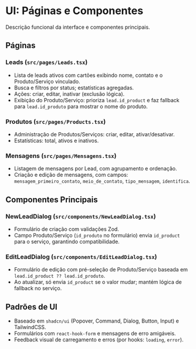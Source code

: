 # UI: Páginas e Componentes

Descrição funcional da interface e componentes principais.

## Páginas

### Leads (`src/pages/Leads.tsx`)

- Lista de leads ativos com cartões exibindo nome, contato e o Produto/Serviço vinculado.
- Busca e filtros por status; estatísticas agregadas.
- Ações: criar, editar, inativar (exclusão lógica).
- Exibição do Produto/Serviço: prioriza `lead.id_product` e faz fallback para `lead.id_produto` para mostrar o nome do produto.

### Produtos (`src/pages/Products.tsx`)

- Administração de Produtos/Serviços: criar, editar, ativar/desativar.
- Estatísticas: total, ativos e inativos.

### Mensagens (`src/pages/Mensagens.tsx`)

- Listagem de mensagens por Lead, com agrupamento e ordenação.
- Criação e edição de mensagens, com campos: `mensagem_primeiro_contato`, `meio_de_contato`, `tipo_mensagem`, `identifica`.

## Componentes Principais

### NewLeadDialog (`src/components/NewLeadDialog.tsx`)

- Formulário de criação com validações Zod.
- Campo Produto/Serviço (`id_produto` no formulário) envia `id_product` para o serviço, garantindo compatibilidade.

### EditLeadDialog (`src/components/EditLeadDialog.tsx`)

- Formulário de edição com pré-seleção de Produto/Serviço baseada em `lead.id_product ?? lead.id_produto`.
- Ao atualizar, só envia `id_product` se o valor mudar; mantém lógica de fallback no serviço.

## Padrões de UI

- Baseado em `shadcn/ui` (Popover, Command, Dialog, Button, Input) e TailwindCSS.
- Formulários com `react-hook-form` e mensagens de erro amigáveis.
- Feedback visual de carregamento e erros (por hooks: `loading`, `error`).
